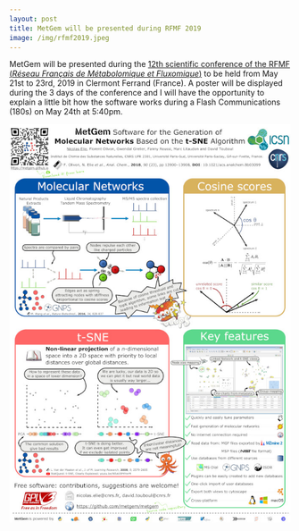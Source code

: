```yaml
---
layout: post
title: MetGem will be presented during RFMF 2019
image: /img/rfmf2019.jpeg
---
```


MetGem will be presented during the [12th scientific conference of the RFMF (*Réseau Français de Métabolomique et Fluxomique*)](https://12-js-rfmf-2019.sciencesconf.org/) to be held from May 21st to 23rd, 2019 in Clermont Ferrand (France).
A poster will be displayed during the 3 days of the conference and I will have the opportunity to explain a little bit how the software works during a Flash Communications (180s) on May 24th at 5:40pm.

[![Poster MetGem RFMF 2019](/img/Poster_Metgem_RFMF_2019.jpeg "Download the RFMF 2019 MetGem poster")](/downloads/Poster_Metgem_RFMF_2019.pdf)